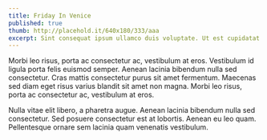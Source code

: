 ```yaml
---
title: Friday In Venice
published: true
thumb: http://placehold.it/640x180/333/aaa
excerpt: Sint consequat ipsum ullamco duis voluptate. Ut est cupidatat fugiat minim officia cillum cillum ipsum occaecat nisi et.
---
```

Morbi leo risus, porta ac consectetur ac, vestibulum at eros. Vestibulum id ligula porta felis euismod semper. Aenean lacinia bibendum nulla sed consectetur. Cras mattis consectetur purus sit amet fermentum. Maecenas sed diam eget risus varius blandit sit amet non magna. Morbi leo risus, porta ac consectetur ac, vestibulum at eros.

Nulla vitae elit libero, a pharetra augue. Aenean lacinia bibendum nulla sed consectetur. Sed posuere consectetur est at lobortis. Aenean eu leo quam. Pellentesque ornare sem lacinia quam venenatis vestibulum.
